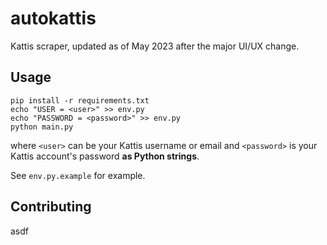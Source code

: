 # autokattis

Kattis scraper, updated as of May 2023 after the major UI/UX change.

## Usage

```
pip install -r requirements.txt
echo "USER = <user>" >> env.py
echo "PASSWORD = <password>" >> env.py
python main.py
```

where `<user>` can be your Kattis username or email and `<password>` is your Kattis account's password **as Python strings**.

See `env.py.example` for example.

## Contributing

asdf